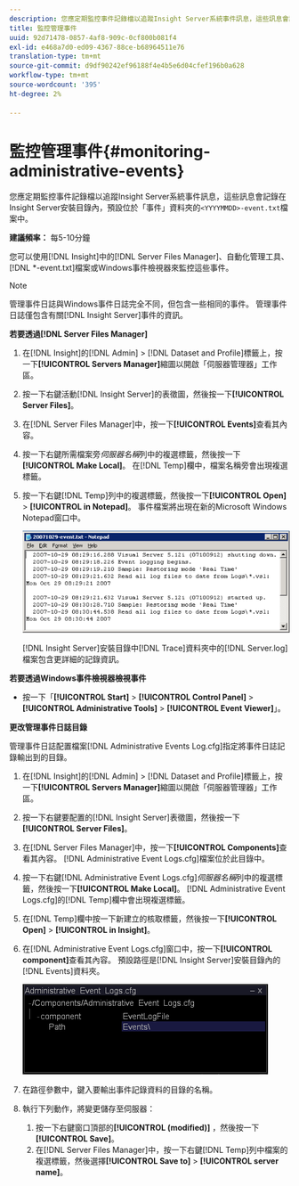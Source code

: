 ```yaml
---
description: 您應定期監控事件記錄檔以追蹤Insight Server系統事件訊息，這些訊息會記錄在Insight Server安裝目錄內「事件」資料夾中預設的<YYYYMMDD>-event.txt檔案中。
title: 監控管理事件
uuid: 92d71478-0857-4af8-909c-0cf800b081f4
exl-id: e468a7d0-ed09-4367-88ce-b68964511e76
translation-type: tm+mt
source-git-commit: d9df90242ef96188f4e4b5e6d04cfef196b0a628
workflow-type: tm+mt
source-wordcount: '395'
ht-degree: 2%

---
```


# 監控管理事件{#monitoring-administrative-events}

您應定期監控事件記錄檔以追蹤Insight Server系統事件訊息，這些訊息會記錄在Insight Server安裝目錄內，預設位於「事件」資料夾的`<YYYYMMDD>-event.txt`檔案中。

**建議頻率：** 每5-10分鐘

您可以使用[!DNL Insight]中的[!DNL Server Files Manager]、自動化管理工具、[!DNL *-event.txt]檔案或Windows事件檢視器來監控這些事件。

>[!NOTE]
>
>管理事件日誌與Windows事件日誌完全不同，但包含一些相同的事件。 管理事件日誌僅包含有關[!DNL Insight Server]事件的資訊。

**若要透過[!DNL Server Files Manager]**

1. 在[!DNL Insight]的[!DNL Admin] > [!DNL Dataset and Profile]標籤上，按一下&#x200B;**[!UICONTROL Servers Manager]**&#x200B;縮圖以開啟「伺服器管理器」工作區。
1. 按一下右鍵活動[!DNL Insight Server]的表徵圖，然後按一下&#x200B;**[!UICONTROL Server Files]**。
1. 在[!DNL Server Files Manager]中，按一下&#x200B;**[!UICONTROL Events]**&#x200B;查看其內容。
1. 按一下右鍵所需檔案旁&#x200B;*伺服器名稱*&#x200B;列中的複選標籤，然後按一下&#x200B;**[!UICONTROL Make Local]**。 在[!DNL Temp]欄中，檔案名稱旁會出現複選標籤。
1. 按一下右鍵[!DNL Temp]列中的複選標籤，然後按一下&#x200B;**[!UICONTROL Open]** > **[!UICONTROL in Notepad]**。 事件檔案將出現在新的Microsoft Windows Notepad窗口中。

   ![步驟資訊](assets/vis_FileManager_eventfile.png)

   [!DNL Insight Server]安裝目錄中[!DNL Trace]資料夾中的[!DNL Server.log]檔案包含更詳細的記錄資訊。

**若要透過Windows事件檢視器檢視事件**

* 按一下「**[!UICONTROL Start]** > **[!UICONTROL Control Panel]** > **[!UICONTROL Administrative Tools]** > **[!UICONTROL Event Viewer]**」。

**更改管理事件日誌目錄**

管理事件日誌配置檔案[!DNL Administrative Events Log.cfg]指定將事件日誌記錄輸出到的目錄。

1. 在[!DNL Insight]的[!DNL Admin] > [!DNL Dataset and Profile]標籤上，按一下&#x200B;**[!UICONTROL Servers Manager]**&#x200B;縮圖以開啟「伺服器管理器」工作區。

1. 按一下右鍵要配置的[!DNL Insight Server]表徵圖，然後按一下&#x200B;**[!UICONTROL Server Files]**。

1. 在[!DNL Server Files Manager]中，按一下&#x200B;**[!UICONTROL Components]**&#x200B;查看其內容。 [!DNL Administrative Event Logs.cfg]檔案位於此目錄中。

1. 按一下右鍵[!DNL Administrative Event Logs.cfg]*伺服器名稱*&#x200B;列中的複選標籤，然後按一下&#x200B;**[!UICONTROL Make Local]**。 [!DNL Administrative Event Logs.cfg]的[!DNL Temp]欄中會出現複選標籤。

1. 在[!DNL Temp]欄中按一下新建立的核取標籤，然後按一下&#x200B;**[!UICONTROL Open]** > **[!UICONTROL in Insight]**。

1. 在[!DNL Administrative Event Logs.cfg]窗口中，按一下&#x200B;**[!UICONTROL component]**&#x200B;查看其內容。 預設路徑是[!DNL Insight Server]安裝目錄內的[!DNL Events]資料夾。

   ![](assets/cfg_adminevents_examplevalues.png)

1. 在路徑參數中，鍵入要輸出事件記錄資料的目錄的名稱。
1. 執行下列動作，將變更儲存至伺服器：

   1. 按一下右鍵窗口頂部的&#x200B;**[!UICONTROL (modified)]** ，然後按一下&#x200B;**[!UICONTROL Save]**。
   1. 在[!DNL Server Files Manager]中，按一下右鍵[!DNL Temp]列中檔案的複選標籤，然後選擇&#x200B;**[!UICONTROL Save to]** > **[!UICONTROL server name]**。

